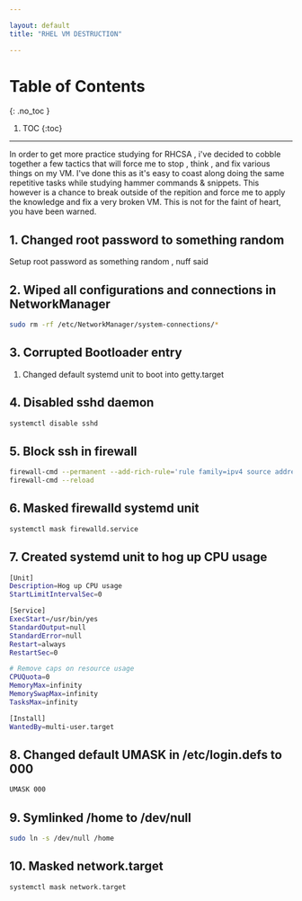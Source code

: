 ```yaml
---

layout: default
title: "RHEL VM DESTRUCTION"

---
```


# Table of Contents 
{: .no_toc }

1. TOC 
{:toc}

---

In order to get more practice studying for RHCSA , i've decided to cobble together a few tactics that will force me to stop , think , and fix various things on my VM. I've done this as it's easy to coast along doing the same repetitive tasks while studying hammer commands & snippets. This however is a chance to break outside of the repition and force me to apply the knowledge and fix a very broken VM. This is not for the faint of heart, you have been warned.


## 1. Changed root password to something random

Setup root password as something random , nuff said

## 2. Wiped all configurations and connections in NetworkManager

```bash
sudo rm -rf /etc/NetworkManager/system-connections/*
```

## 3. Corrupted Bootloader entry 

1. Changed default systemd unit to boot into getty.target 

## 4. Disabled sshd daemon 

```bash
systemctl disable sshd
```

## 5. Block ssh in firewall 

```bash
firewall-cmd --permanent --add-rich-rule='rule family=ipv4 source address=0.0.0.0/0 service name=ssh drop'
firewall-cmd --reload

```

## 6. Masked firewalld systemd unit 

```bash
systemctl mask firewalld.service
```

## 7. Created systemd unit to hog up CPU usage 

```bash
[Unit]
Description=Hog up CPU usage 
StartLimitIntervalSec=0

[Service]
ExecStart=/usr/bin/yes
StandardOutput=null
StandardError=null
Restart=always
RestartSec=0

# Remove caps on resource usage 
CPUQuota=0 
MemoryMax=infinity
MemorySwapMax=infinity
TasksMax=infinity

[Install]
WantedBy=multi-user.target
```

## 8. Changed default UMASK in /etc/login.defs to 000

```bash
UMASK 000 
```

## 9. Symlinked /home to /dev/null 

```bash
sudo ln -s /dev/null /home
```

## 10. Masked network.target 

```bash
systemctl mask network.target
```
